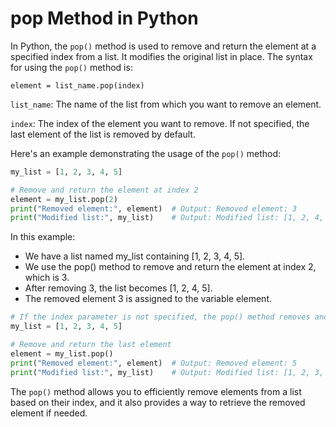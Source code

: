 # pop Method in Python

In Python, the `pop()` method is used to remove and return the element at a specified index from a list. It modifies the original list in place. The syntax for using the `pop()` method is:

```
element = list_name.pop(index)
```

`list_name`: The name of the list from which you want to remove an element.

`index`: The index of the element you want to remove. If not specified, the last element of the list is removed by default.

Here's an example demonstrating the usage of the `pop()` method:


```python
my_list = [1, 2, 3, 4, 5]

# Remove and return the element at index 2
element = my_list.pop(2)
print("Removed element:", element)  # Output: Removed element: 3
print("Modified list:", my_list)    # Output: Modified list: [1, 2, 4, 5]
```

In this example:

- We have a list named my_list containing [1, 2, 3, 4, 5].
- We use the pop() method to remove and return the element at index 2, which is 3.
- After removing 3, the list becomes [1, 2, 4, 5].
- The removed element 3 is assigned to the variable element.

```python
# If the index parameter is not specified, the pop() method removes and returns the last element of the list:
my_list = [1, 2, 3, 4, 5]

# Remove and return the last element
element = my_list.pop()
print("Removed element:", element)  # Output: Removed element: 5
print("Modified list:", my_list)    # Output: Modified list: [1, 2, 3, 4]
```

The `pop()` method allows you to efficiently remove elements from a list based on their index, and it also provides a way to retrieve the removed element if needed.